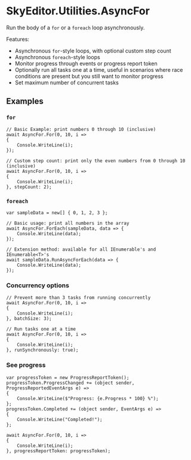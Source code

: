 # SkyEditor.Utilities.AsyncFor
Run the body of a `for` or a `foreach` loop asynchronously.

Features:

* Asynchronous `for`-style loops, with optional custom step count
* Asynchronous `foreach`-style loops
* Monitor progress through events or progress report token
* Optionally run all tasks one at a time, useful in scenarios where race conditions are present but you still want to monitor progress
* Set maximum number of concurrent tasks

## Examples
### `for`

```
// Basic Example: print numbers 0 through 10 (inclusive)
await AsyncFor.For(0, 10, i =>
{
    Console.WriteLine(i);
});

// Custom step count: print only the even numbers from 0 through 10 (inclusive)
await AsyncFor.For(0, 10, i =>
{
    Console.WriteLine(i);
}, stepCount: 2);
```

### `foreach`

```
var sampleData = new[] { 0, 1, 2, 3 };

// Basic usage: print all numbers in the array
await AsyncFor.ForEach(sampleData, data => {
	Console.WriteLine(data);
});

// Extension method: available for all IEnumerable's and IEnumerable<T>'s
await sampleData.RunAsyncForEach(data => {
	Console.WriteLine(data);
});
```

### Concurrency options
```
// Prevent more than 3 tasks from running concurrently
await AsyncFor.For(0, 10, i =>
{
    Console.WriteLine(i);
}, batchSize: 3);

// Run tasks one at a time
await AsyncFor.For(0, 10, i =>
{
    Console.WriteLine(i);
}, runSynchronously: true);
```

### See progress
```
var progressToken = new ProgressReportToken();
progressToken.ProgressChanged += (object sender, ProgressReportedEventArgs e) =>
{
    Console.WriteLine($"Progress: {e.Progress * 100} %");
};
progressToken.Completed += (object sender, EventArgs e) =>
{
    Console.WriteLine("Completed!");
};

await AsyncFor.For(0, 10, i =>
{
    Console.WriteLine(i);
}, progressReportToken: progressToken);
```
